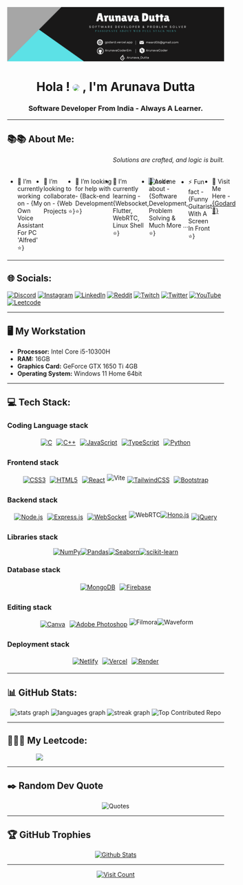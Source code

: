 <img src="./ghlin.png" alt="GithubBannerGodArd">
<h1 align="center" text="red" >Hola ! <img src="https://i.giphy.com/media/v1.Y2lkPTc5MGI3NjExc2F2ZXcycGZ3bTNnajhxbzZ1MXFsNnk1cDllemo3bjI1bXc3MG9vOSZlcD12MV9pbnRlcm5hbF9naWZfYnlfaWQmY3Q9Zw/jsqEpvJ5Qb6Ml6zM0k/giphy.gif" width="30" style="border-radius: 50%;" > , I'm Arunava Dutta</h1>
<h3 align="center">Software Developer From India - Always A Learner.</h3>

---

## 📚📚 About Me:
<h6 align="right" margin="50">Solutions are crafted, and logic is built.</h6>
<image align="right" padd  src="https://i.giphy.com/media/v1.Y2lkPTc5MGI3NjExZDNkY2Q4MDlrNWgybnJyYjExNnB4NjJvNnUyZGd5ZW96OGFrdTFtayZlcD12MV9pbnRlcm5hbF9naWZfYnlfaWQmY3Q9Zw/qgQUggAC3Pfv687qPC/giphy.gif"  width="35%" alt="code">
  <ul style="display:flex;">
    <li>🔭 I’m currently working on - {My Own Voice Assistant For PC 'Alfred' ⭐}</li>
    <li>👯 I’m looking to collaborate on - {Web Projects ⭐}</li>
    <li>🤝 I’m looking for help with - {Back-end Development ⭐}</li>
    <li>🌱 I’m currently learning - {Websocket, Flutter, WebRTC, Linux Shell ⭐}</li>
    <li>💬 Ask me about - {Software Development, Problem Solving & Much More ... ⭐}</li>
    <li>⚡ Fun fact - {Funny Guitarist With A Screen In Front ⭐}</p>
    <li>🫠 Visit Me Here - <a href="https://meard.vercel.app/" target="_blank">{Godard 🫠}</a></li>
</ul>

---

## 🌐 Socials:
[![Discord](https://img.shields.io/badge/Discord-%237289DA.svg?logo=discord&logoColor=white)](https://discord.gg/https://discord.gg/39uaVFMgEH) [![Instagram](https://img.shields.io/badge/Instagram-E4405F?logo=instagram&logoColor=white&style=flat-square)](https://www.instagram.com/goduttaem/) [![LinkedIn](https://img.shields.io/badge/LinkedIn-%230077B5.svg?logo=linkedin&logoColor=white)](https://www.linkedin.com/in/arunava-dutta-2b94bb253/) [![Reddit](https://img.shields.io/badge/Reddit-%23FF4500.svg?logo=Reddit&logoColor=white)](https://reddit.com/user/God_Ard) [![Twitch](https://img.shields.io/badge/Twitch-%239146FF.svg?logo=Twitch&logoColor=white)](https://twitch.tv/Realgodard04) [![Twitter](https://img.shields.io/badge/Twitter-%231DA1F2.svg?logo=Twitter&logoColor=white)](https://twitter.com/@GoDutta) [![YouTube](https://img.shields.io/badge/YouTube-%23FF0000.svg?logo=YouTube&logoColor=white)](https://youtube.com/@godardEM) [![Leetcode](https://img.shields.io/badge/Leetcode-FCC624.svg?logo=Leetcode&logoColor=white)](https://leetcode.com/Arunava_Dutta/)

---

## 🖥️ My Workstation
- **Processor:** Intel Core i5-10300H
- **RAM:** 16GB
- **Graphics Card:** GeForce GTX 1650 Ti 4GB
- **Operating System:** Windows 11 Home 64bit
  
---

## 💻 Tech Stack:

### Coding Language stack
<div style="display: flex; flex-wrap: wrap; justify-content: center;">
    <a href="#" style="margin: 5px;">
        <img src="https://img.shields.io/badge/c-%2300599C.svg?style=for-the-badge&logo=c&logoColor=white" alt="C">
    </a>
    <a href="#" style="margin: 5px;">
        <img src="https://img.shields.io/badge/c++-%2300599C.svg?style=for-the-badge&logo=c%2B%2B&logoColor=white" alt="C++">
    </a>
    <a href="#" style="margin: 5px;">
        <img src="https://img.shields.io/badge/javascript-%23323330.svg?style=for-the-badge&logo=javascript&logoColor=%23F7DF1E" alt="JavaScript">
    </a>
    <a href="#" style="margin: 5px;">
        <img src="https://img.shields.io/badge/typescript-%23007ACC.svg?style=for-the-badge&logo=typescript&logoColor=white" alt="TypeScript">
    </a>
    <a href="#" style="margin: 5px;">
        <img src="https://img.shields.io/badge/python-3670A0?style=for-the-badge&logo=python&logoColor=ffdd54" alt="Python">
    </a>
</div>

### Frontend stack
<div style="display: flex; flex-wrap: wrap; justify-content: center;">
    <a href="#" style="margin: 5px;">
        <img src="https://img.shields.io/badge/css3-%231572B6.svg?style=for-the-badge&logo=css3&logoColor=white" alt="CSS3">
    </a>
    <a href="#" style="margin: 5px;">
        <img src="https://img.shields.io/badge/html5-%23E34F26.svg?style=for-the-badge&logo=html5&logoColor=white" alt="HTML5">
    </a>
    <a href="#" style="margin: 5px;">
        <img src="https://img.shields.io/badge/react-%2320232a.svg?style=for-the-badge&logo=react&logoColor=%2361DAFB" alt="React">
    </a>
   <a href="https://vitejs.dev/" style="text-decoration: none;">
        <img src="https://img.shields.io/badge/Vite-%23000000.svg?style=for-the-badge" alt="Vite">
    </a>
        <a href="#" style="margin: 5px;">
        <img src="https://img.shields.io/badge/tailwindcss-%2338B2AC.svg?style=for-the-badge&logo=tailwind-css&logoColor=white" alt="TailwindCSS">
    </a>
    <a href="#" style="margin: 5px;">
        <img src="https://img.shields.io/badge/bootstrap-%23563D7C.svg?style=for-the-badge&logo=bootstrap&logoColor=white" alt="Bootstrap">
    </a>
</div>

### Backend stack
<div style="display: flex; flex-wrap: wrap; justify-content: center;">
    <a href="#" style="margin: 5px;">
        <img src="https://img.shields.io/badge/node.js-43853D?style=for-the-badge&logo=node.js&logoColor=white" alt="Node.js">
    </a>
    <a href="#" style="margin: 5px;">
        <img src="https://img.shields.io/badge/express.js-%23404d59.svg?style=for-the-badge" alt="Express.js">
    </a>
    <a href="#" style="margin: 5px;">
        <img src="https://img.shields.io/badge/websocket-%230080FF.svg?style=for-the-badge&logo=websocket" alt="WebSocket">
    </a>
    <a href="https://webrtc.org/" style="text-decoration: none;">
        <img src="https://img.shields.io/badge/WebRTC-%23000000.svg?style=for-the-badge" alt="WebRTC">
    </a>
    <a href="#">
        <img src="https://img.shields.io/badge/hono.js-%23000000.svg?style=for-the-badge&logo=javascript&logoColor=%23F7DF1E" alt="Hono.js">
    </a>
    <a href="#" style="margin: 5px;">
        <img src="https://img.shields.io/badge/jquery-%230769AD.svg?style=for-the-badge&logo=jquery&logoColor=white" alt="jQuery">
    </a>
</div>

### Libraries stack
<div style="display: flex; flex-wrap: wrap; justify-content: center;">
    <a href="#">
        <img src="https://img.shields.io/badge/numpy-%23013243.svg?style=for-the-badge&logo=numpy&logoColor=white" alt="NumPy">
    </a>
     <a href="#">
        <img src="https://img.shields.io/badge/pandas-%23150458.svg?style=for-the-badge&logo=pandas&logoColor=white" alt="Pandas">
    </a>
     <a href="#">
        <img src="https://img.shields.io/badge/seaborn-%23007ACC.svg?style=for-the-badge&logo=seaborn&logoColor=white" alt="Seaborn">
    </a>
    <a href="#">
        <img src="https://img.shields.io/badge/scikit_learn-%23F7931E.svg?style=for-the-badge&logo=scikit-learn&logoColor=white" alt="scikit-learn">
    </a>
</div>

### Database stack
<div style="display: flex; flex-wrap: wrap; justify-content: center;">
    <a href="#" style="margin: 5px;">
        <img src="https://img.shields.io/badge/MongoDB-%234ea94b.svg?style=for-the-badge&logo=mongodb&logoColor=white" alt="MongoDB">
    </a>
        <a href="#" style="margin: 5px;">
        <img src="https://img.shields.io/badge/firebase-ffca28?style=for-the-badge&logo=firebase&logoColor=red" alt="Firebase">
    </a>
</div>

### Editing stack
<div style="display: flex; flex-wrap: wrap; justify-content: center;">
    <a href="#" style="margin: 5px;">
        <img src="https://img.shields.io/badge/Canva-%2300C4CC.svg?style=for-the-badge&logo=Canva&logoColor=white" alt="Canva">
    </a>
    <a href="#" style="margin: 5px;">
        <img src="https://img.shields.io/badge/adobephotoshop-%2331A8FF.svg?style=for-the-badge&logo=adobephotoshop&logoColor=white" alt="Adobe Photoshop">
    </a>
    <a href="https://filmora.wondershare.com/" style="text-decoration: none;">
        <img src="https://img.shields.io/badge/Filmora-%23000000.svg?style=for-the-badge" alt="Filmora">
    </a>
    <a href="https://filmora.wondershare.com/" style="text-decoration: none;">
        <img src="https://img.shields.io/badge/Waveform-%23000000.svg?style=for-the-badge" alt="Waveform">
    </a>
</div>

### Deployment stack
<div style="display: flex; flex-wrap: wrap; justify-content: center;">
    <a href="#" style="margin: 5px;">
        <img src="https://img.shields.io/badge/netlify-%23000000.svg?style=for-the-badge&logo=netlify&logoColor=#00C7B7" alt="Netlify">
    </a>
    <a href="#" style="margin: 5px;">
        <img src="https://img.shields.io/badge/vercel-%23000000.svg?style=for-the-badge&logo=vercel&logoColor=white" alt="Vercel">
    </a>
    <a href="#" style="margin: 5px;">
        <img src="https://img.shields.io/badge/Render-%23000000.svg?style=for-the-badge" alt="Render">
    </a>
</div>

---

## 📊 GitHub Stats:
<p align="middle">
  <img src="https://github-readme-stats.vercel.app/api?username=arunavacoderem&hide_title=false&hide_rank=false&show_icons=true&include_all_commits=true&count_private=true&disable_animations=false&theme=nord&locale=en&hide_border=false" width="370" height="220" alt="stats graph"  />

  <img src="https://github-readme-stats.vercel.app/api/top-langs?username=arunavacoderem&locale=en&hide_title=false&layout=compact&card_width=400&langs_count=10&theme=nord&hide_border=false&hide_progress=true" width="370" height="200" alt="languages graph"  />

  <img src="https://streak-stats.demolab.com?user=arunavacoderem&locale=en&mode=daily&theme=nord&hide_border=false&border_radius=5" width="370" height="220" alt="streak graph"  />

  <img src="https://github-contributor-stats.vercel.app/api?username=arunavacoderem&limit=5&theme=nord&combine_all_yearly_contributions=true" width="370" height="200" alt="Top Contributed Repo" />
</p>

---

## 🧑🏽‍💻 My Leetcode:
<div style="display: flex; align-items: center; justify-content: center;" align="middle"><img src="https://leetcard.jacoblin.cool/Arunava_Dutta?theme=nord&font=raleway&radius=10" width="370"/></div>

---

## ✒️ Random Dev Quote
<p align="middle" position="absolute">
  <img src="https://quotes-github-readme.vercel.app/api?type=horizontal&theme=nord" alt="Quotes">
</p>

---
  
## 🏆 GitHub Trophies
<div align="middle">
  <a href="https://github-profile-trophy.vercel.app">
    <img src="https://github-profile-trophy.vercel.app/?username=ArunavaCoderEm&theme=nord&no-frame=false&no-bg=false&margin-w=4" alt="Github Stats">
  </a>
</div>

---

<div align="middle">
  <a href="https://visitcount.itsvg.in">
    <img src="https://visitcount.itsvg.in/api?id=ArunavaCoderEm&icon=0&color=6" alt="Visit Count">
  </a>
</div>
